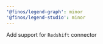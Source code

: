 ```yaml
---
'@finos/legend-graph': minor
'@finos/legend-studio': minor
---
```


Add support for `Redshift` connector
